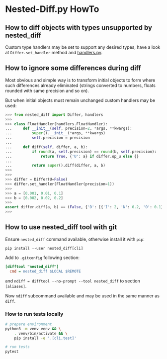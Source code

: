 # Nested-Diff.py HowTo

## How to diff objects with types unsupported by nested\_diff

Custom type handlers may be set to support any desired types, have a look at
`Differ.set_handler` method and [handlers.py](nested_diff/handlers.py).

## How to ignore some differences during diff

Most obvious and simple way is to transform initial objects to form where such
differences already eliminated (strings converted to numbers, floats rounded
with same precision and so on).

But when initial objects must remain unchanged custom handlers may be used:

```py
>>> from nested_diff import Differ, handlers
>>>
>>> class FloatHandler(handlers.FloatHandler):
...     def __init__(self, precision=2, *args, **kwargs):
...         super().__init__(*args, **kwargs)
...         self.precision = precision
...
...     def diff(self, differ, a, b):
...         if round(a, self.precision) == round(b, self.precision):
...             return True, {'U': a} if differ.op_u else {}
...
...         return super().diff(differ, a, b)
>>>
>>>
>>> differ = Differ(U=False)
>>> differ.set_handler(FloatHandler(precision=1))
>>>
>>> a = [0.001, 0.01, 0.1]
>>> b = [0.002, 0.02, 0.2]
>>>
assert differ.diff(a, b) == (False, {'D': [{'I': 2, 'N': 0.2, 'O': 0.1}]})
>>>
```

## How to use nested\_diff tool with git

Ensure `nested_diff` command available, otherwise install it with `pip`:

`pip install --user nested_diff[cli]`

Add to `.gitconfig` following section:

```ini
[difftool "nested_diff"]
  cmd = nested_diff $LOCAL $REMOTE
```

and `ndiff = difftool --no-prompt --tool nested_diff` to section `[aliases]`.

Now `ndiff` subcommand available and may be used in the same manner as `diff`.

### How to run tests locally

```sh
# prepare environment
python3 -m venv venv && \
    . venv/bin/activate && \
    pip install -e '.[cli,test]'

# run tests
pytest
```
